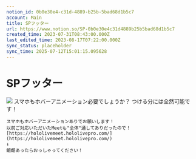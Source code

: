 ```yaml
---
notion_id: 0b0e30e4-c31d-4889-b25b-5bad68d1b5c7
account: Main
title: SPフッター
url: https://www.notion.so/SP-0b0e30e4c31d4889b25b5bad68d1b5c7
created_time: 2023-07-31T08:43:00.000Z
last_edited_time: 2023-08-17T07:22:00.000Z
sync_status: placeholder
sync_time: 2025-07-12T15:01:15.095628
---
```

# SPフッター

![](https://prod-files-secure.s3.us-west-2.amazonaws.com/736adce6-a3a4-4a64-9f74-d9aa055c96d2/20f9d609-379e-429a-92e2-f5e661e602d1/Untitled.png?X-Amz-Algorithm=AWS4-HMAC-SHA256&X-Amz-Content-Sha256=UNSIGNED-PAYLOAD&X-Amz-Credential=ASIAZI2LB466Q4IBD5NG%2F20250719%2Fus-west-2%2Fs3%2Faws4_request&X-Amz-Date=20250719T043344Z&X-Amz-Expires=3600&X-Amz-Security-Token=IQoJb3JpZ2luX2VjEIT%2F%2F%2F%2F%2F%2F%2F%2F%2F%2FwEaCXVzLXdlc3QtMiJIMEYCIQC9IqCyVYGfQrgsOlgbaCGm5eBU5JTQQNBuF8%2B9GhfAQQIhAJuCv3ZMykvL0D5npnE5jG6wB9iykeNjyNITqR4dcnU%2BKogECJ3%2F%2F%2F%2F%2F%2F%2F%2F%2F%2FwEQABoMNjM3NDIzMTgzODA1Igxfr15SNTW%2BVL6h2ywq3AOsYdtXWmkHPhSMuo0qJtTpAI0IwWhhlCGXccCfes7Ly5qQcwv5sRT5faj3RKNwTwa7TeLRMkkcEAjpTd8J%2BDjtbD5Xq%2FOC2u3d5Hlo8OEj8gCRreYg6t3i7XAlhBrqhV76zvhYJ0cIvgepNnYFVGXwkp7Sp1uWXTPAXtZRJh1wfY2pHY8uxkSjNWwcEGlDpq%2FbI0OzOTL8wG6zM6IHrye1Wg7I%2B%2F33dpcUWwxcUrole05Qbr5JixveOaZytq22Qs0RYsJZCXu2DyNAQDPpnzo19R0AJoss8PEKTxLZKsaE%2BOuyEB32CAWrWZalMhvUSkFLqfdLT6BUbpH5qxbCdsiTkd8SR%2BqhF8SPmMa53vzwxXwIPsRM7qaF5DkFOeh%2BWlRKRRB5oqfQOfxVnpCSWQL2ysgqg%2BM20JG48rbzi82Qq7sqJ57comvVTmrEL4NssGuJCQfLwULW6WRheYMYTmI9ZGUeVlozq7R1Q8kbwcpFI5QntihY7udCJkDb2VbFKZq2Et4OhkLeIlSkAbi1S6cACAHZCmir%2FTkpAHE0KpUWAKXohsY8sQ5A8%2FGYgT97lxknYXH9ZlhyQ2jyXWJWL9qn2L7roXcN%2Bbj1oGsp7PUxoY7Tlgr%2Fd0zlU0m64TCYq%2BzDBjqkAec2rRbfWzRzuoyzQ1UQSXNIsbgivl2XoTqsuDyn27qcq5o2onJti7asyy6BXd6C6kWItbejscNbS8IAgK5z71UZ0Xk65y70U6VnBbQdcODtm3V4%2B5t5nVvaoZqgw0G8wbtvEoTBUuDIykKZv399JGsIhILPtyEdX27N9jSnO49p4X9gSOBGiuX4pUfn1ZEoIKjHVxMY6exyRQEYntApFMlMx%2F4V&X-Amz-Signature=dc8ad06034bd89a8f3471adc4ea1e3b1e8b6218568442bc935040ce713aa98d2&X-Amz-SignedHeaders=host&x-amz-checksum-mode=ENABLED&x-id=GetObject)
スマホもホバーアニメーション必要でしょうか？
つける分には全然可能です！
```plain text
スマホもホバーアニメーションありでお願いします！
以前ご対応いただいたMeetも"全体"通してありだったので！
[https://hololivemeet.hololivepro.com/](https://hololivemeet.hololivepro.com/)
↓
齟齬あったらおっしゃってください！
```